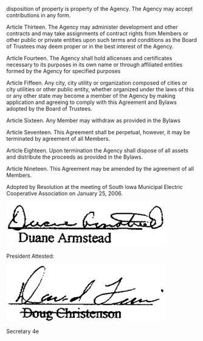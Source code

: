 disposition of property is property of the Agency. The Agency may accept contributions in any form.  

Article Thirteen. The Agency may administer development and other contracts and may take assignments of contract rights from Members or other public or private entities upon such terms and conditions as the Board of Trustees may deem proper or in the best interest of the Agency.  

Article Fourteen. The Agency shall hold allicenses and certificates necessary to its purposes in its own name or through affiliated entities formed by the Agency for specified purposes  

Article Fiffeen. Any city, city utility or organization composed of cities or city utilities or other public entity, whether organized under the laws of this or any other state may become a member of the Agency by making application and agreeing to comply with this Agreement and Bylaws adopted by the Board of Trustees.  

Article Sixteen. Any Member may withdraw as provided in the Bylaws  

Article Seventeen. This Agreement shall be perpetual, however, it may be terminated by agreement of all Members.  

Article Eighteen. Upon termination the Agency shall dispose of all assets and distribute the proceeds as provided in the Bylaws.  

Article Nineteen. This Agreement may be amended by the agreement of all Members.  

Adopted by Resolution at the meeting of South lowa Municipal Electric Cooperative Association on January 25, 2006.  

![](images/95cd4288661a5d8b651030dc6022984c998f9ec43cc768199c777ff77706856e.jpg)  

President Attested:  

![](images/9a000b1fbbd46748090bf4647960b4cef7b51b4e50836f3fc810894dabbac50b.jpg)  

Secretary  4e  